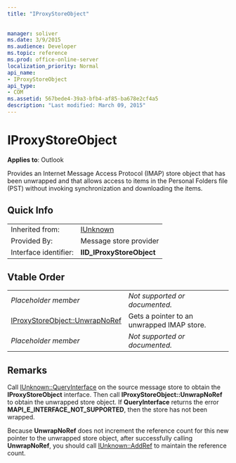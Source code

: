 ```yaml
---
title: "IProxyStoreObject"
 
 
manager: soliver
ms.date: 3/9/2015
ms.audience: Developer
ms.topic: reference
ms.prod: office-online-server
localization_priority: Normal
api_name:
- IProxyStoreObject
api_type:
- COM
ms.assetid: 567bede4-39a3-bfb4-af85-ba678e2cf4a5
description: "Last modified: March 09, 2015"
---
```


# IProxyStoreObject

  
  
**Applies to**: Outlook 
  
Provides an Internet Message Access Protocol (IMAP) store object that has been unwrapped and that allows access to items in the Personal Folders file (PST) without invoking synchronization and downloading the items.
  
## Quick Info

|||
|:-----|:-----|
|Inherited from:  <br/> |[IUnknown](http://msdn.microsoft.com/en-us/library/ms680509%28v=VS.85%29.aspx) <br/> |
|Provided By:  <br/> |Message store provider  <br/> |
|Interface identifier:  <br/> |**IID_IProxyStoreObject** <br/> |
   
## Vtable Order

|||
|:-----|:-----|
| *Placeholder member*  <br/> | *Not supported or documented.*  <br/> |
|[IProxyStoreObject::UnwrapNoRef](iproxystoreobject-unwrapnoref.md) <br/> |Gets a pointer to an unwrapped IMAP store.  <br/> |
| *Placeholder member*  <br/> | *Not supported or documented.*  <br/> |
   
## Remarks

Call [IUnknown::QueryInterface](http://msdn.microsoft.com/en-us/library/ms682521%28v=VS.85%29.aspx) on the source message store to obtain the **IProxyStoreObject** interface. Then call **IProxyStoreObject::UnwrapNoRef** to obtain the unwrapped store object. If **QueryInterface** returns the error **MAPI_E_INTERFACE_NOT_SUPPORTED**, then the store has not been wrapped. 
  
Because **UnwrapNoRef** does not increment the reference count for this new pointer to the unwrapped store object, after successfully calling **UnwrapNoRef**, you should call [IUnknown::AddRef](http://msdn.microsoft.com/en-us/library/ms691379%28v=VS.85%29.aspx) to maintain the reference count. 
  

